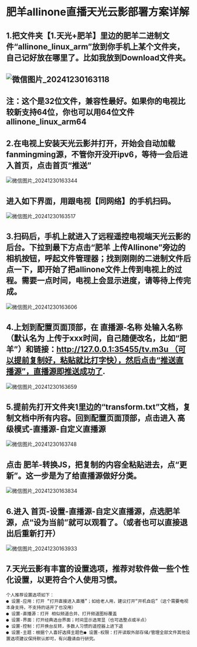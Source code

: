 # 肥羊allinone直播天光云影部署方案详解

## 1.把文件夹【1.天光+肥羊】里边的肥羊二进制文件“allinone_linux_arm”放到你手机上某个文件夹，自己记好放在哪里了。比如我放到Download文件夹。
![微信图片_20241230163118](https://github.com/user-attachments/assets/85e0ae0c-fe10-490c-830b-ca5d076e2d84)
----  
注：这个是32位文件，兼容性最好。如果你的电视比较新支持64位，你也可以用64位文件allinone_linux_arm64
----
## 2.在电视上安装天光云影并打开，开始会自动加载fanmingming源，不管你开没开ipv6，等待一会后进入首页，点击首页“推送”
![微信图片_20241230163344](https://github.com/user-attachments/assets/1aa04fe8-d32c-42ae-896e-f19486f0b308)
## 进入如下界面，用跟电视【同网络】的手机扫码。
![微信图片_20241230163517](https://github.com/user-attachments/assets/7787f076-41dc-4ac9-b6ea-a88610eccd75)
## 3.扫码后，手机上就进入了远程遥控电视端天光云影的后台。下拉到最下方点击“肥羊 上传Allinone”旁边的相机按钮，呼起文件管理器；找到刚刚的二进制文件后点一下，即开始了把allinone文件上传到电视上的过程。需要一点时间，电视上会显示进度，请等待上传完成。
![微信图片_20241230163606](https://github.com/user-attachments/assets/64a46c7a-8e40-4ef6-93c5-2b88c0c170b1)
## 4.上划到配置页面顶部，在 直播源-名称 处输入名称（默认名为 上传于xxx时间，自己随便改名，比如“肥羊”）和链接：http://127.0.0.1:35455/tv.m3u （可以提前复制好，粘贴就比打字快），然后点击“推送直播源”，直播源即推送成功了.
![微信图片_20241230163659](https://github.com/user-attachments/assets/a81fc720-5e93-4916-84f3-7cc79e8fd7e8)
## 5.提前先打开文件夹1里边的“transform.txt”文档，复制文档中所有内容。回到配置页面顶部，点击进入 高级模式-直播源-自定义直播源
![微信图片_20241230163748](https://github.com/user-attachments/assets/b25cf98f-98be-4173-a802-7f7e56820271)
## 点击 肥羊-转换JS，把复制的内容全粘贴进去，点“更新”。这一步是为了给直播源做好分类。
![微信图片_20241230163834](https://github.com/user-attachments/assets/cce0cc19-7ed7-43ee-9770-d9ed90bd7995)
## 6.进入 首页-设置-直播源-自定义直播源，点选肥羊源，点“设为当前”就可以观看了。（或者也可以直接退出后重新打开）
![微信图片_20241230163933](https://github.com/user-attachments/assets/972aefe7-aa46-4375-84e5-9d8074e8f25b)
## 7.天光云影有丰富的设置选项，推荐对软件做一些个性化设置，以更符合个人使用习惯。

    个人推荐设置选项如下：
    ● 设置-应用：打开 “打开直接进入直播”；如给老人用，建议打开“开机自启”（这个需要电视本身支持，不支持的话开了也没用）
    ● 设置-直播源：打开 相似频道合并、打开频道图标覆盖
    ● 设置-界面：打开经典选台界面；时间显示选常显（也可选整点或半点）
    ● 设置-控制：打开换台反转，多数人习惯的遥控器上进下退
    ● 设置-主题：根据个人喜好选择主题色● 设置-权限：打开读取外部存储/管理全部文件其他设置选项建议保持默认即可，有兴趣请自行研究。



